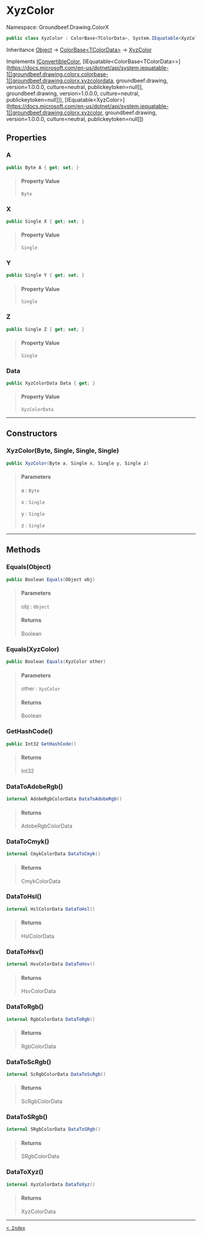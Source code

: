# XyzColor

Namespace: Groundbeef.Drawing.ColorX

```csharp
public class XyzColor : ColorBase<TColorData>, System.IEquatable<XyzColor>
```

Inheritance [Object](https://docs.microsoft.com/en-us/dotnet/api/system.object) → [ColorBase&lt;TColorData&gt;](ColorBase-1.md) → [XyzColor](XyzColor.md)

Implements [IConvertibleColor](IConvertibleColor.md), [IEquatable&lt;ColorBase&lt;TColorData&gt;&gt;](https://docs.microsoft.com/en-us/dotnet/api/system.iequatable-1[[groundbeef.drawing.colorx.colorbase-1[[groundbeef.drawing.colorx.xyzcolordata, groundbeef.drawing, version=1.0.0.0, culture=neutral, publickeytoken=null]], groundbeef.drawing, version=1.0.0.0, culture=neutral, publickeytoken=null]]), [IEquatable&lt;XyzColor&gt;](https://docs.microsoft.com/en-us/dotnet/api/system.iequatable-1[[groundbeef.drawing.colorx.xyzcolor, groundbeef.drawing, version=1.0.0.0, culture=neutral, publickeytoken=null]])

## Properties

### A

```csharp
public Byte A { get; set; }
```

> #### Property Value
> 
> `Byte`<br>
> 

### X

```csharp
public Single X { get; set; }
```

> #### Property Value
> 
> `Single`<br>
> 

### Y

```csharp
public Single Y { get; set; }
```

> #### Property Value
> 
> `Single`<br>
> 

### Z

```csharp
public Single Z { get; set; }
```

> #### Property Value
> 
> `Single`<br>
> 

### Data

```csharp
public XyzColorData Data { get; }
```

> #### Property Value
> 
> `XyzColorData`<br>
> 

---

## Constructors

### XyzColor(Byte, Single, Single, Single)

```csharp
public XyzColor(Byte a, Single x, Single y, Single z)
```

> #### Parameters
> 
> a : `Byte`<br>
> 
> x : `Single`<br>
> 
> y : `Single`<br>
> 
> z : `Single`<br>
> 

---

## Methods

### Equals(Object)

```csharp
public Boolean Equals(Object obj)
```

> #### Parameters
> 
> obj : `Object`<br>
> 
> #### Returns
> 
> Boolean<br>
> 

### Equals(XyzColor)

```csharp
public Boolean Equals(XyzColor other)
```

> #### Parameters
> 
> other : `XyzColor`<br>
> 
> #### Returns
> 
> Boolean<br>
> 

### GetHashCode()

```csharp
public Int32 GetHashCode()
```

> #### Returns
> 
> Int32<br>
> 

### DataToAdobeRgb()

```csharp
internal AdobeRgbColorData DataToAdobeRgb()
```

> #### Returns
> 
> AdobeRgbColorData<br>
> 

### DataToCmyk()

```csharp
internal CmykColorData DataToCmyk()
```

> #### Returns
> 
> CmykColorData<br>
> 

### DataToHsl()

```csharp
internal HslColorData DataToHsl()
```

> #### Returns
> 
> HslColorData<br>
> 

### DataToHsv()

```csharp
internal HsvColorData DataToHsv()
```

> #### Returns
> 
> HsvColorData<br>
> 

### DataToRgb()

```csharp
internal RgbColorData DataToRgb()
```

> #### Returns
> 
> RgbColorData<br>
> 

### DataToScRgb()

```csharp
internal ScRgbColorData DataToScRgb()
```

> #### Returns
> 
> ScRgbColorData<br>
> 

### DataToSRgb()

```csharp
internal SRgbColorData DataToSRgb()
```

> #### Returns
> 
> SRgbColorData<br>
> 

### DataToXyz()

```csharp
internal XyzColorData DataToXyz()
```

> #### Returns
> 
> XyzColorData<br>
> 

---

[`< Index`](..\..\index.md)

